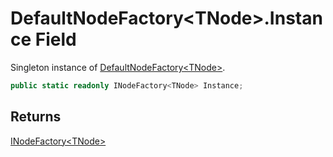 # DefaultNodeFactory&lt;TNode&gt;.Instance Field

Singleton instance of [DefaultNodeFactory&lt;TNode&gt;](MrKWatkins.Ast.DefaultNodeFactory-1.md).

```c#
public static readonly INodeFactory<TNode> Instance;
```

## Returns

[INodeFactory&lt;TNode&gt;](MrKWatkins.Ast.INodeFactory-1.md)
